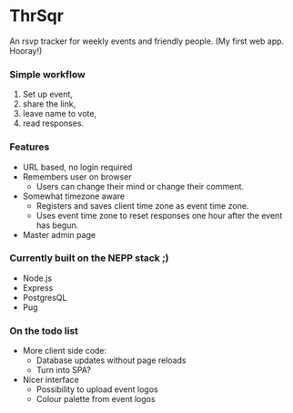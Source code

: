 # ThrSqr
An rsvp tracker for weekly events and friendly people.
(My first web app. Hooray!)

### Simple workflow

1. Set up event, 
2. share the link,
3. leave name to vote, 
4. read responses. 

### Features

* URL based, no login required
* Remembers user on browser
  * Users can change their mind or change their comment.
* Somewhat timezone aware
  * Registers and saves client time zone as event time zone.
  * Uses event time zone to reset responses one hour after the event has begun.
* Master admin page

### Currently built on the NEPP stack ;)

* Node.js
* Express
* PostgresQL
* Pug
 
### On the todo list

* More client side code:
  * Database updates without page reloads
  * Turn into SPA?
* Nicer interface
  * Possibility to upload event logos
  * Colour palette from event logos
